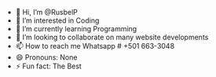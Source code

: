 - 👋 Hi, I’m @RusbelP
- 👀 I’m interested in Coding
- 🌱 I’m currently learning Programming
- 💞️ I’m looking to collaborate on many website developments
- 📫 How to reach me Whatsapp # +501 663-3048
- 😄 Pronouns: None
- ⚡ Fun fact: The Best

<!---
RusbelP/RusbelP is a ✨ special ✨ repository because its `README.md` (this file) appears on your GitHub profile.
You can click the Preview link to take a look at your changes.
--->
